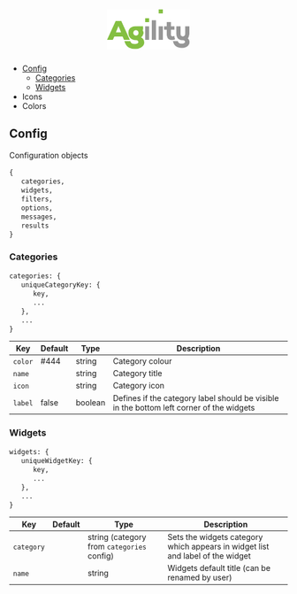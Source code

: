 <h1 align="center">
   <img height="72" width="150" src="/AgilityLogoInverted.svg">
</h1>

- [Config](#config)
   - [Categories](#categories)
   - [Widgets](#widgets)
- Icons
- Colors


## Config
Configuration objects
```
{
   categories,
   widgets,
   filters,
   options,
   messages,
   results
}
```

### Categories
```
categories: {
   uniqueCategoryKey: {
      key,
      ...
   },
   ...
}
```

|    Key    |     Default     |     Type     |            Description            |
|-----------|-----------------|--------------|-----------------------------------|
|  `color`  |  #444           | string       |   Category colour                 |
|  `name`   |                 | string       |   Category title                  |
|  `icon`   |                 | string       |   Category icon                   |
|  `label`  | false           | boolean      |   Defines if the category label should be visible in the bottom left corner of the widgets|

### Widgets
```
widgets: {
   uniqueWidgetKey: {
      key,
      ...
   },
   ...
}
```

|    Key    |     Default     |     Type     |            Description            |
|-----------|-----------------|--------------|-----------------------------------|
|  `category`  | | string (category from `categories` config) | Sets the widgets category which appears in widget list and label of the widget |
|  `name`   |                 | string       |   Widgets default title (can be renamed by user)  |
